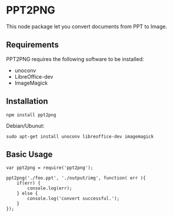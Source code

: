 # PPT2PNG

This node package let you convert documents from PPT to Image.

## Requirements

PPT2PNG requires the following software to be installed:

* unoconv
* LibreOffice-dev
* ImageMagick


## Installation

    npm install ppt2png

Debian/Ubunut:

    sudo apt-get install unoconv libreoffice-dev imagemagick
    

## Basic Usage

    var ppt2png = require('ppt2png');
    
    ppt2png('./foo.ppt', './output/img', function( err ){
        if(err) {
            console.log(err);
        } else {
            console.log('convert successful.');
        }
    }); 



